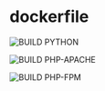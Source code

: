 # dockerfile

![BUILD PYTHON](https://github.com/duyhenryer/Dockerfile/workflows/BUILD%20PYTHON/badge.svg)

![BUILD PHP-APACHE](https://github.com/duyhenryer/Dockerfile/workflows/BUILD%20PHP-APACHE/badge.svg)

![BUILD PHP-FPM](https://github.com/duyhenryer/Dockerfile/workflows/BUILD%20PHP-FPM/badge.svg)

